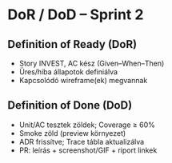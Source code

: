 # DoR / DoD – Sprint 2 

## Definition of Ready (DoR)
- Story INVEST, AC kész (Given–When–Then)
- Üres/hiba állapotok definiálva
- Kapcsolódó wireframe(ek) megvannak

## Definition of Done (DoD)
- Unit/AC tesztek zöldek; Coverage ≥ 60%
- Smoke zöld (preview környezet)
- ADR frissítve; Trace tábla aktualizálva
- PR: leírás + screenshot/GIF + riport linkek
